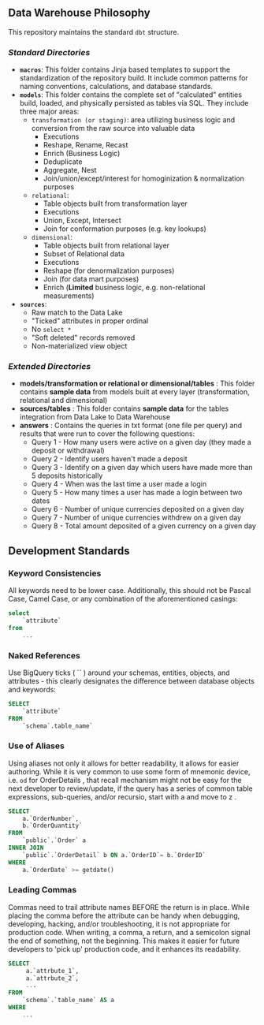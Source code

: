 <h2>Data Warehouse Philosophy</h2>

This repository maintains the standard `dbt` structure.

### *Standard Directories*

- **`macros`**: This folder contains Jinja based templates to support the standardization of the repository build.  It include common patterns for naming conventions, calculations, and database standards.
- **`models`**: This folder contains the complete set of "calculated" entities build, loaded, and physically persisted as tables via SQL. They include three major areas:
   - `transformation (or staging)`: area utilizing business logic and conversion from the raw source into valuable data
      - Executions
      - Reshape, Rename, Recast
      - Enrich (Business Logic)
      - Deduplicate
      - Aggregate, Nest
      - Join/union/except/interest for homoginization & normalization purposes
   - `relational`:
     - Table objects built from transformation layer
     - Executions
     - Union, Except, Intersect
     - Join for conformation purposes (e.g. key lookups)
   - `dimensional`:
     - Table objects built from relational layer
     - Subset of Relational data
     - Executions
     - Reshape (for denormalization purposes)
     - Join (for data mart purposes)
     - Enrich (**Limited** business logic, e.g. non-relational measurements)
- **`sources`**:
  - Raw match to the Data Lake
  - "Ticked" attributes in proper ordinal
  - No `select *`
  - "Soft deleted" records removed
  - Non-materialized view object

### *Extended Directories*
- **models/transformation or relational or dimensional/tables** : This folder contains **sample data** from models built at every layer (transformation, relational and dimensional)
- **sources/tables** : This folder contains **sample data** for the tables integration from Data Lake to Data Warehouse
- **answers** : Contains the queries in txt format (one file per query) and results that were run to cover the following questions:
  - Query 1 - How many users were active on a given day (they made a deposit or withdrawal)
  - Query 2 - Identify users haven't made a deposit
  - Query 3 - Identify on a given day which users have made more than 5 deposits historically
  - Query 4 - When was the last time a user made a login
  - Query 5 - How many times a user has made a login between two dates
  - Query 6 - Number of unique currencies deposited on a given day
  - Query 7 - Number of unique currencies withdrew on a given day
  - Query 8 - Total amount deposited of a given currency on a given day

## Development Standards
### Keyword Consistencies
All keywords need to be lower case. Additionally, this should not be Pascal Case, Camel Case, or 
any combination of the aforementioned casings:

```sql
select
    `attribute`
from
    ...
```
### Naked References
Use BigQuery ticks ( `` ) around your schemas, entities, objects, and attributes - this clearly designates the 
difference between database objects and keywords:

```sql
SELECT
    `attribute`
FROM
    `schema`.table_name`
```
### Use of Aliases
Using aliases not only it allows for better readability, it allows for easier authoring. 
While it is very common to use some form of mnemonic device, i.e. `od` for OrderDetails , that recall mechanism might 
not be easy for the next developer to review/update, if the query has a series of common 
table expressions, sub-queries, and/or recursio, start with a and move to z .

```sql
SELECT
    a.`OrderNumber`,
    b.`OrderQuantity`
FROM
    `public`.`Order` a
INNER JOIN
    `public`.`OrderDetail` b ON a.`OrderID`= b.`OrderID`
WHERE
    a.`OrderDate` >= getdate()
```
### Leading Commas
Commas need to trail attribute names BEFORE the return is in place. While placing the comma before the attribute can 
be handy when debugging, developing, hacking, and/or troubleshooting, it is not appropriate for production code. 
When writing, a comma, a return, and a semicolon signal the end of something, not the beginning. This makes it easier 
for future developers to 'pick up' production code, and it enhances its readability.

```sql
SELECT
     a.`attrbute_1`,
     a.`attrbute_2`,
     ...
FROM
    `schema`.`table_name` AS a
WHERE
    ...
```

